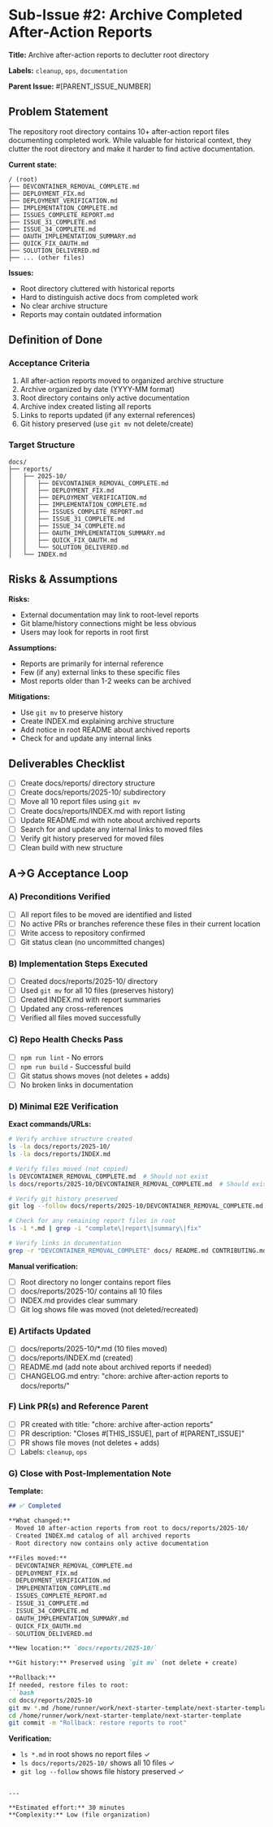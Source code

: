 # Sub-Issue #2: Archive Completed After-Action Reports

**Title:** Archive after-action reports to declutter root directory

**Labels:** `cleanup`, `ops`, `documentation`

**Parent Issue:** #[PARENT_ISSUE_NUMBER]

## Problem Statement

The repository root directory contains 10+ after-action report files documenting completed work. While valuable for historical context, they clutter the root directory and make it harder to find active documentation.

**Current state:**
```
/ (root)
├── DEVCONTAINER_REMOVAL_COMPLETE.md
├── DEPLOYMENT_FIX.md
├── DEPLOYMENT_VERIFICATION.md
├── IMPLEMENTATION_COMPLETE.md
├── ISSUES_COMPLETE_REPORT.md
├── ISSUE_31_COMPLETE.md
├── ISSUE_34_COMPLETE.md
├── OAUTH_IMPLEMENTATION_SUMMARY.md
├── QUICK_FIX_OAUTH.md
├── SOLUTION_DELIVERED.md
├── ... (other files)
```

**Issues:**
- Root directory cluttered with historical reports
- Hard to distinguish active docs from completed work
- No clear archive structure
- Reports may contain outdated information

## Definition of Done

### Acceptance Criteria

1. All after-action reports moved to organized archive structure
2. Archive organized by date (YYYY-MM format)
3. Root directory contains only active documentation
4. Archive index created listing all reports
5. Links to reports updated (if any external references)
6. Git history preserved (use `git mv` not delete/create)

### Target Structure

```
docs/
├── reports/
│   ├── 2025-10/
│   │   ├── DEVCONTAINER_REMOVAL_COMPLETE.md
│   │   ├── DEPLOYMENT_FIX.md
│   │   ├── DEPLOYMENT_VERIFICATION.md
│   │   ├── IMPLEMENTATION_COMPLETE.md
│   │   ├── ISSUES_COMPLETE_REPORT.md
│   │   ├── ISSUE_31_COMPLETE.md
│   │   ├── ISSUE_34_COMPLETE.md
│   │   ├── OAUTH_IMPLEMENTATION_SUMMARY.md
│   │   ├── QUICK_FIX_OAUTH.md
│   │   └── SOLUTION_DELIVERED.md
│   └── INDEX.md
```

## Risks & Assumptions

**Risks:**
- External documentation may link to root-level reports
- Git blame/history connections might be less obvious
- Users may look for reports in root first

**Assumptions:**
- Reports are primarily for internal reference
- Few (if any) external links to these specific files
- Most reports older than 1-2 weeks can be archived

**Mitigations:**
- Use `git mv` to preserve history
- Create INDEX.md explaining archive structure
- Add notice in root README about archived reports
- Check for and update any internal links

## Deliverables Checklist

- [ ] Create docs/reports/ directory structure
- [ ] Create docs/reports/2025-10/ subdirectory
- [ ] Move all 10 report files using `git mv`
- [ ] Create docs/reports/INDEX.md with report listing
- [ ] Update README.md with note about archived reports
- [ ] Search for and update any internal links to moved files
- [ ] Verify git history preserved for moved files
- [ ] Clean build with new structure

## A→G Acceptance Loop

### A) Preconditions Verified
- [ ] All report files to be moved are identified and listed
- [ ] No active PRs or branches reference these files in their current location
- [ ] Write access to repository confirmed
- [ ] Git status clean (no uncommitted changes)

### B) Implementation Steps Executed
- [ ] Created docs/reports/2025-10/ directory
- [ ] Used `git mv` for all 10 files (preserves history)
- [ ] Created INDEX.md with report summaries
- [ ] Updated any cross-references
- [ ] Verified all files moved successfully

### C) Repo Health Checks Pass
- [ ] `npm run lint` - No errors
- [ ] `npm run build` - Successful build
- [ ] Git status shows moves (not deletes + adds)
- [ ] No broken links in documentation

### D) Minimal E2E Verification
**Exact commands/URLs:**
```bash
# Verify archive structure created
ls -la docs/reports/2025-10/
ls -la docs/reports/INDEX.md

# Verify files moved (not copied)
ls DEVCONTAINER_REMOVAL_COMPLETE.md  # Should not exist
ls docs/reports/2025-10/DEVCONTAINER_REMOVAL_COMPLETE.md  # Should exist

# Verify git history preserved
git log --follow docs/reports/2025-10/DEVCONTAINER_REMOVAL_COMPLETE.md

# Check for any remaining report files in root
ls -1 *.md | grep -i "complete\|report\|summary\|fix"

# Verify links in documentation
grep -r "DEVCONTAINER_REMOVAL_COMPLETE" docs/ README.md CONTRIBUTING.md
```

**Manual verification:**
- [ ] Root directory no longer contains report files
- [ ] docs/reports/2025-10/ contains all 10 files
- [ ] INDEX.md provides clear summary
- [ ] Git log shows file was moved (not deleted/recreated)

### E) Artifacts Updated
- [ ] docs/reports/2025-10/*.md (10 files moved)
- [ ] docs/reports/INDEX.md (created)
- [ ] README.md (add note about archived reports if needed)
- [ ] CHANGELOG.md entry: "chore: archive after-action reports to docs/reports/"

### F) Link PR(s) and Reference Parent
- [ ] PR created with title: "chore: archive after-action reports"
- [ ] PR description: "Closes #[THIS_ISSUE], part of #[PARENT_ISSUE]"
- [ ] PR shows file moves (not deletes + adds)
- [ ] Labels: `cleanup`, `ops`

### G) Close with Post-Implementation Note

**Template:**
```markdown
## ✅ Completed

**What changed:**
- Moved 10 after-action reports from root to docs/reports/2025-10/
- Created INDEX.md catalog of all archived reports
- Root directory now contains only active documentation

**Files moved:**
- DEVCONTAINER_REMOVAL_COMPLETE.md
- DEPLOYMENT_FIX.md
- DEPLOYMENT_VERIFICATION.md
- IMPLEMENTATION_COMPLETE.md
- ISSUES_COMPLETE_REPORT.md
- ISSUE_31_COMPLETE.md
- ISSUE_34_COMPLETE.md
- OAUTH_IMPLEMENTATION_SUMMARY.md
- QUICK_FIX_OAUTH.md
- SOLUTION_DELIVERED.md

**New location:** `docs/reports/2025-10/`

**Git history:** Preserved using `git mv` (not delete + create)

**Rollback:**
If needed, restore files to root:
```bash
cd docs/reports/2025-10
git mv *.md /home/runner/work/next-starter-template/next-starter-template/
cd /home/runner/work/next-starter-template/next-starter-template
git commit -m "Rollback: restore reports to root"
```

**Verification:**
- `ls *.md` in root shows no report files ✓
- `ls docs/reports/2025-10/` shows all 10 files ✓
- `git log --follow` shows file history preserved ✓
```

---

**Estimated effort:** 30 minutes  
**Complexity:** Low (file organization)
